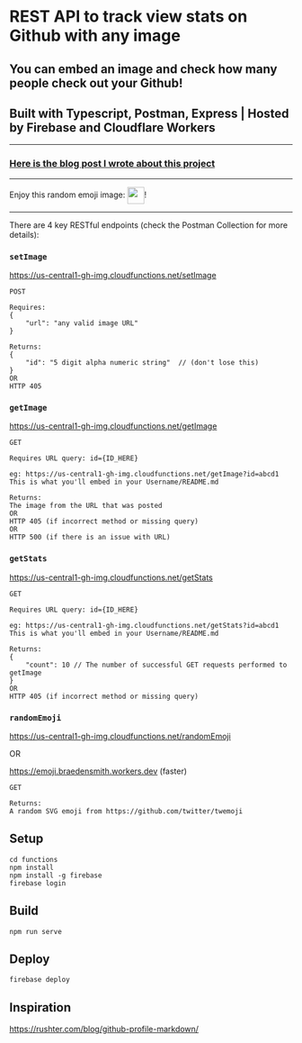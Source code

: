 # REST API to track view stats on Github with any image

## You can embed an image and check how many people check out your Github!

## Built with Typescript, Postman, Express | Hosted by Firebase and Cloudflare Workers

------

### [Here is the blog post I wrote about this project](https://dev.to/braeden/a-micro-api-in-firebase-and-cloudflare-workers-jdn)
------

Enjoy this random emoji image: <img align="center" width="30" height="30" src="https://emoji.braedensmith.workers.dev/">!

--------

There are 4 key RESTful endpoints (check the Postman Collection for more details):

### `setImage`
https://us-central1-gh-img.cloudfunctions.net/setImage
```
POST

Requires:
{
    "url": "any valid image URL"
}

Returns:
{
    "id": "5 digit alpha numeric string"  // (don't lose this)
}
OR 
HTTP 405
```

### `getImage` 
https://us-central1-gh-img.cloudfunctions.net/getImage
```
GET

Requires URL query: id={ID_HERE}

eg: https://us-central1-gh-img.cloudfunctions.net/getImage?id=abcd1
This is what you'll embed in your Username/README.md

Returns:
The image from the URL that was posted 
OR
HTTP 405 (if incorrect method or missing query)
OR
HTTP 500 (if there is an issue with URL)
```


### `getStats` 

https://us-central1-gh-img.cloudfunctions.net/getStats
```
GET

Requires URL query: id={ID_HERE}

eg: https://us-central1-gh-img.cloudfunctions.net/getStats?id=abcd1
This is what you'll embed in your Username/README.md

Returns:
{
    "count": 10 // The number of successful GET requests performed to getImage
}
OR
HTTP 405 (if incorrect method or missing query)
```


### `randomEmoji` 
https://us-central1-gh-img.cloudfunctions.net/randomEmoji

OR 

https://emoji.braedensmith.workers.dev (faster)
```
GET

Returns:
A random SVG emoji from https://github.com/twitter/twemoji
```


## Setup
```
cd functions
npm install
npm install -g firebase
firebase login
```

## Build

```
npm run serve
```

## Deploy

```
firebase deploy
```


## Inspiration

https://rushter.com/blog/github-profile-markdown/